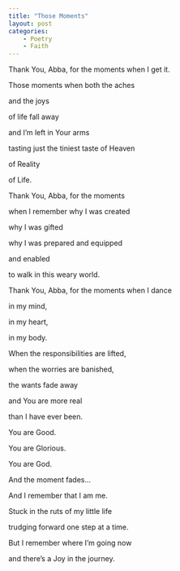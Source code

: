 ```yaml
---
title: "Those Moments"
layout: post
categories:
    - Poetry
    - Faith
---
```

Thank You, Abba, for the moments when I get it.

Those moments when both the aches

and the joys

of life fall away

and I’m left in Your arms

tasting just the tiniest taste of Heaven

of Reality

of Life.


Thank You, Abba, for the moments

when I remember why I was created

why I was gifted

why I was prepared and equipped

and enabled

to walk in this weary world.


Thank You, Abba, for the moments when I dance

in my mind,

in my heart,

in my body.


When the responsibilities are lifted,

when the worries are banished,

the wants fade away

and You are more real

than I have ever been.


You are Good.

You are Glorious.

You are God.


And the moment fades…

And I remember that I am me.

Stuck in the ruts of my little life

trudging forward one step at a time.


But I remember where I’m going now

and there’s a Joy in the journey.
